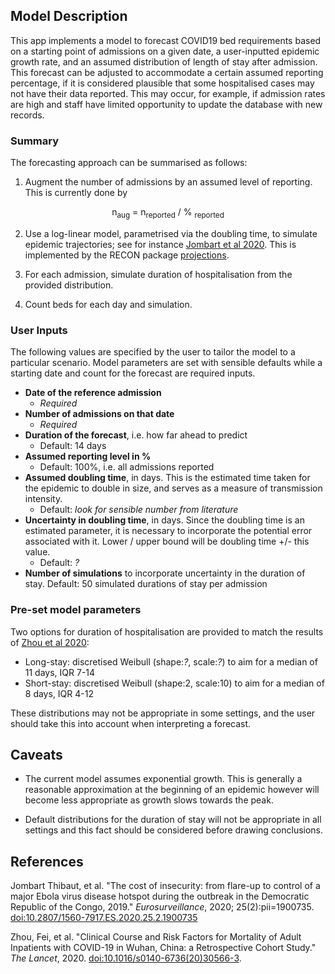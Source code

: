 ## Model Description

This app implements a model to forecast COVID19 bed requirements based on a
starting point of admissions on a given date, a user-inputted epidemic growth rate, and an assumed distribution of length of stay after admission. This forecast can be adjusted to accommodate a certain assumed reporting percentage, if it is considered plausible that some hospitalised cases may not have their data reported. This may occur, for example, if admission rates are high and staff have limited opportunity to update the database with new records.

### Summary

The forecasting approach can be summarised as follows:

1. Augment the number of admissions by an assumed level of reporting. This is currently done by

<div style="text-align:center"> n<sub>aug</sub> = n<sub>reported</sub> / % <sub>reported</sub> </div>
 
2. Use a log-linear model, parametrised via the doubling time, to simulate epidemic trajectories; see for instance [Jombart et al 2020](https://www.eurosurveillance.org/content/10.2807/1560-7917.ES.2020.25.2.1900735). This is implemented by the RECON package [projections](https://cran.r-project.org/web/packages/projections/index.html).

3. For each admission, simulate duration of hospitalisation from the provided distribution.

4. Count beds for each day and simulation.


### User Inputs

The following values are specified by the user to tailor the model to a particular scenario. Model parameters are set with sensible defaults while a starting date and count for the forecast are required inputs.

* **Date of the reference admission**
  - *Required*
* **Number of admissions on that date**
  - *Required*
* **Duration of the forecast**, i.e. how far ahead to predict
  - Default: 14 days
* **Assumed reporting level in %** 
  - Default: 100%, i.e. all admissions reported
* **Assumed doubling time**, in days. This is the estimated time taken for the epidemic to double in size, and serves as a measure of transmission intensity.
  - Default: *look for sensible number from literature*
* **Uncertainty in doubling time**, in days. Since the doubling time is an estimated parameter, it is necessary to incorporate the potential error associated with it. Lower / upper bound will be doubling time +/- this value. 
  - Default: *?*
* **Number of simulations** to incorporate uncertainty in the duration of stay.
  Default: 50 simulated durations of stay per admission

### Pre-set model parameters

Two options for duration of hospitalisation are provided to match the results of <a href="https://www.thelancet.com/journals/lancet/article/PIIS0140-6736(20)30566-3/fulltext">Zhou et al 2020</a>:

* Long-stay: discretised Weibull (shape:*?*, scale:*?*) to aim for a median of 11
    days, IQR 7-14
* Short-stay: discretised Weibull (shape:2, scale:10) to aim for a median of 8
    days, IQR 4-12

These distributions may not be appropriate in some settings, and the user should take this into account when interpreting a forecast.

## Caveats
* The current model assumes exponential growth. This is generally a reasonable approximation at the beginning of an epidemic however will become less appropriate as growth slows towards the peak. 

* Default distributions for the duration of stay will not be appropriate in all settings and this fact should be considered before drawing conclusions. 

## References

Jombart Thibaut, et al. "The cost of insecurity: from flare-up to control of a major Ebola virus disease hotspot during the outbreak in the Democratic Republic of the Congo, 2019." _Eurosurveillance_, 2020; 25(2):pii=1900735. <a href="https://doi.org/10.2807/1560-7917.ES.2020.25.2.1900735">doi:10.2807/1560-7917.ES.2020.25.2.1900735</a> 

Zhou, Fei, et al. "Clinical Course and Risk Factors for Mortality of Adult Inpatients with COVID-19 in Wuhan, China: a Retrospective Cohort Study." _The Lancet_, 2020. <a href="https://doi.org/10.1016/s0140-6736(20)30566-3">doi:10.1016/s0140-6736(20)30566-3</a>.

